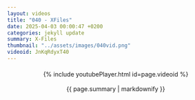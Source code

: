 ```yaml
---
layout: videos
title: "040 - XFiles"
date: 2025-04-03 00:00:47 +0200
categories: jekyll update
summary: X-Files
thumbnail: "../assets/images/040vid.png"
videoid: JnKqRdyxT40
---
```


<div style="text-align: center; margin-top: 20px;">
  {% include youtubePlayer.html id=page.videoid %}
  <p style="margin-top: 15px; font-size: 1.2em; color: #333;">
    <p>{{ page.summary | markdownify }}</p>
  </p>
</div>
